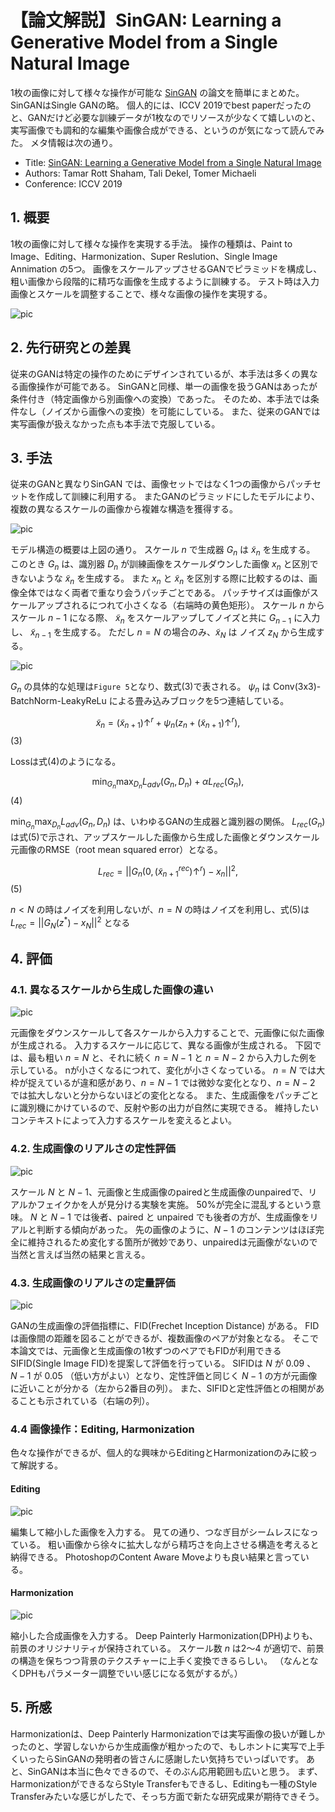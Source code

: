 # 【論文解説】SinGAN: Learning a Generative Model from a Single Natural Image

1枚の画像に対して様々な操作が可能な [SinGAN](https://arxiv.org/abs/1905.01164) の論文を簡単にまとめた。
SinGANはSingle GANの略。
個人的には、ICCV 2019でbest paperだったのと、GANだけど必要な訓練データが1枚なのでリソースが少なくて嬉しいのと、実写画像でも調和的な編集や画像合成ができる、というのが気になって読んでみた。
メタ情報は次の通り。

- Title: [SinGAN: Learning a Generative Model from a Single Natural Image](https://arxiv.org/abs/1905.01164)
- Authors:  Tamar Rott Shaham, Tali Dekel, Tomer Michaeli
- Conference: ICCV 2019

## 1. 概要
1枚の画像に対して様々な操作を実現する手法。
操作の種類は、Paint to Image、Editing、Harmonization、Super Reslution、Single Image Annimation の5つ。
画像をスケールアップさせるGANでピラミッドを構成し、粗い画像から段階的に精巧な画像を生成するように訓練する。
テスト時は入力画像とスケールを調整することで、様々な画像の操作を実現する。

![pic](./images/fig2.png)


## 2. 先行研究との差異
従来のGANは特定の操作のためにデザインされているが、本手法は多くの異なる画像操作が可能である。
SinGANと同様、単一の画像を扱うGANはあったが条件付き（特定画像から別画像への変換）であった。
そのため、本手法では条件なし（ノイズから画像への変換）を可能にしている。
また、従来のGANでは実写画像が扱えなかった点も本手法で克服している。

## 3. 手法

従来のGANと異なりSinGAN では、画像セットではなく1つの画像からパッチセットを作成して訓練に利用する。
またGANのピラミッドにしたモデルにより、複数の異なるスケールの画像から複雑な構造を獲得する。

![pic](./images/fig4.png)

モデル構造の概要は上図の通り。
スケール $n$ で生成器 $G_n$ は $\tilde{x}_n$ を生成する。
このとき $G_n$ は、識別器 $D_n$ が訓練画像をスケールダウンした画像 $x_n$ と区別できないような $\tilde{x}_n$ を生成する。
また $x_n$ と $\tilde{x}_n$ を区別する際に比較するのは、画像全体ではなく両者で重なり会うパッチごとである。
パッチサイズは画像がスケールアップされるにつれて小さくなる（右端時の黄色矩形）。
スケール $n$ からスケール $n-1$ になる際、 $\tilde{x}_n$ をスケールアップしてノイズと共に $G_{n-1}$ に入力し、 $\tilde{x}_{n-1}$ を生成する。
ただし $n=N$ の場合のみ、$\tilde{x}_N$ は ノイズ $z_N$ から生成する。

![pic](./images/fig5.png)

$G_n$ の具体的な処理は`Figure 5`となり、数式(3)で表される。
$ψ_n$ は Conv(3x3)-BatchNorm-LeakyReLu による畳み込みブロックを5つ連結している。

$$ \tilde{x}_n = (\tilde{x}_{n+1})↑^r + ψ_n(z_n+(\tilde{x}_{n+1})↑^r), $$ (3)

Lossは式(4)のようになる。

$$ \min_{G_n} \max_{D_n} L_{adv}(G_n, D_n) + αL_{rec}(G_n), $$ (4)

$\min_{G_n} \max_{D_n} L_{adv}(G_n, D_n)$ は、いわゆるGANの生成器と識別器の関係。
$L_{rec}(G_n)$は式(5)で示され、アップスケールした画像から生成した画像とダウンスケール元画像のRMSE（root mean squared error）となる。

$$ L_{rec} = || G_n(0,(\tilde{x}^{rec}_{n+1}) ↑^r) − x_n ||^2, $$ (5)

$n<N$ の時はノイズを利用しないが、$n=N$ の時はノイズを利用し、式(5)は $L_{rec} = || G_N(z^*) − x_N ||^2$ となる


## 4. 評価

### 4.1. 異なるスケールから生成した画像の違い

![pic](./images/fig8.png)

元画像をダウンスケールして各スケールから入力することで、元画像に似た画像が生成される。
入力するスケールに応じて、異なる画像が生成される。
下図では、最も粗い $n=N$ と、それに続く $n=N-1$ と $n=N-2$ から入力した例を示している。
nが小さくなるにつれて、変化が小さくなっている。
$n=N$ では大枠が捉えているが違和感があり、$n=N-1$ では微妙な変化となり、$n=N-2$ では拡大しないと分からないほどの変化となる。
また、生成画像をパッチごとに識別機にかけているので、反射や影の出力が自然に実現できる。
維持したいコンテキストによって入力するスケールを変えるとよい。

### 4.2. 生成画像のリアルさの定性評価

![pic](./images/table1.png)

スケール $N$ と $N-1$、元画像と生成画像のpairedと生成画像のunpairedで、リアルかフェイクかを人が見分ける実験を実施。
50%が完全に混乱するという意味。
$N$ と $N-1$ では後者、paired と unpaired でも後者の方が、生成画像をリアルと判断する傾向があった。
先の画像のように、$N-1$ のコンテンツはほぼ完全に維持されるため変化する箇所が微妙であり、unpairedは元画像がないので当然と言えば当然の結果と言える。

### 4.3. 生成画像のリアルさの定量評価

![pic](./images/table2.png)

GANの生成画像の評価指標に、FID(Frechet Inception Distance) がある。
FIDは画像間の距離を図ることができるが、複数画像のペアが対象となる。
そこで本論文では、元画像と生成画像の1枚ずつのペアでもFIDが利用できるSIFID(Single Image FID)を提案して評価を行っている。
SIFIDは $N$ が 0.09 、 $N-1$ が 0.05 （低い方がよい）となり、定性評価と同じく $N-1$ の方が元画像に近いことが分かる（左から2番目の列）。
また、SIFIDと定性評価との相関があることも示されている（右端の列）。

### 4.4 画像操作：Editing, Harmonization

色々な操作ができるが、個人的な興味からEditingとHarmonizationのみに絞って解説する。

#### Editing

![pic](./images/fig12.png)

編集して縮小した画像を入力する。
見ての通り、つなぎ目がシームレスになっている。
粗い画像から徐々に拡大しながら精巧さを向上させる構造を考えると納得できる。
PhotoshopのContent Aware Moveよりも良い結果と言っている。

#### Harmonization

![pic](./images/fig13.png)

縮小した合成画像を入力する。
Deep Painterly Harmonization(DPH)よりも、前景のオリジナリティが保持されている。
スケール数 $n$ は2～4 が適切で、前景の構造を保ちつつ背景のテクスチャーに上手く変換できるらしい。
（なんとなくDPHもパラメーター調整でいい感じになる気がするが。）

## 5. 所感
Harmonizationは、Deep Painterly Harmonizationでは実写画像の扱いが難しかったのと、学習しないからか生成画像が粗かったので、もしホントに実写で上手くいったらSinGANの発明者の皆さんに感謝したい気持ちでいっぱいです。
あと、SinGANは本当に色々できるので、そのぶん応用範囲も広いと思う。
まず、HarmonizationができるならStyle Transferもできるし、Editingも一種のStyle Transferみたいな感じがしたで、そっち方面で新たな研究成果が期待できそう。